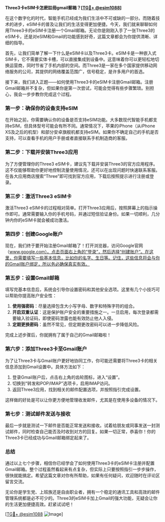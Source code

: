 **Three3卡eSIM卡怎麽註冊gmail郵箱？[[TG💪+ @esim1088](https://t.me/s/esim1088)]**

在这个数字化的时代，智能手机已经成为我们生活中不可或缺的一部分。而随着技术的进步，eSIM卡的普及让我们的生活变得更加便捷。今天，我们就来聊聊如何用Three3卡的eSIM卡注册一个Gmail邮箱。无论你是刚刚入手了一张Three3的eSIM卡，还是对eSIM和Gmail的功能感到好奇，这篇文章都会为你提供清晰、详细的指导。

首先，让我们简单了解一下什么是eSIM卡以及Three3卡。eSIM卡是一种嵌入式SIM卡，它不需要实体卡槽，可以直接集成到设备中。这意味着你可以更轻松地切换运营商，同时节省了手机内部的空间。而Three3是一家在多个国家提供移动网络服务的公司，其提供的网络覆盖范围广，信号稳定，是许多用户的首选。

接下来，我们进入正题——如何使用Three3卡的eSIM卡注册Gmail邮箱。注册Gmail邮箱并不复杂，但如果你是第一次尝试，可能会觉得有些步骤繁琐。别担心，我会一步步教你完成这个过程。

### 第一步：确保你的设备支持eSIM

在开始之前，你需要确认你的设备是否支持eSIM功能。大多数现代智能手机都支持eSIM，但具体型号可能会有所不同。通常情况下，苹果的iPhone（从iPhone XS及之后的机型）和部分安卓旗舰机都支持eSIM。如果你不确定自己的手机是否支持，可以查看手机的用户手册或者直接联系手机制造商的客服。

### 第二步：下载并安装Three3应用

为了方便管理你的Three3 eSIM卡，建议先下载并安装Three3的官方应用程序。这不仅能够帮助你更好地控制流量使用情况，还可以在出现问题时快速联系客服。在各大应用商店搜索“Three”即可找到官方应用，下载后按照提示进行注册或登录。

### 第三步：激活Three3 eSIM卡

激活Three3 eSIM卡的过程相对简单。打开Three3应用后，按照屏幕上的指示操作即可。通常需要输入你的手机号码，并通过短信验证身份。如果一切顺利，几分钟内你的eSIM卡就会被成功激活。

### 第四步：创建Google账户

现在，我们终于要开始注册Gmail邮箱了！打开浏览器，访问Google官网（www.google.com）。点击页面右上角的“登录”，然后选择“创建账户”。在这里，你需要填写一些基本信息，比如你的名字、生日等。记住，这些信息将会与你的Gmail账户绑定，所以务必确保真实有效。

### 第五步：设置Gmail邮箱

填写完基本信息后，系统会引导你设置密码和其他安全选项。这里有几个小技巧可以帮助你提高账户安全性：

1. **使用强密码**：尽量选择包含大小写字母、数字和特殊字符的组合。
2. **开启双重认证**：这是保护账户安全的重要措施之一。一旦启用，每次登录都需要输入验证码，即使密码泄露也能有效防止他人入侵。
3. **定期更换密码**：虽然不常见，但定期更改密码可以进一步降低风险。

完成上述步骤后，你就拥有了属于自己的Gmail邮箱啦！

### 第六步：添加Three3卡至Gmail账户

为了让Three3卡与Gmail账户更好地协同工作，你可能还需要将Three3卡的相关信息添加到Gmail设置中。具体方法如下：

1. 登录Gmail账户后，点击右上角的齿轮图标，进入“设置”。
2. 切换到“转发和POP/IMAP”选项卡，启用IMAP访问。
3. 返回Three3应用，找到相关的邮件配置选项，并按照指引完成设置。

这样做的好处是可以让你更方便地管理收发邮件，尤其是在使用多设备的情况下。

### 第七步：测试邮件发送与接收

最后一步就是测试一下邮件是否能正常发送和接收。试着给朋友或同事发送一封测试邮件，同时检查自己能否及时收到对方的回复。如果一切正常，恭喜你！你的Three3卡已经成功与Gmail邮箱绑定起来了。

### 总结

通过以上七个步骤，相信你已经学会了如何使用Three3卡的eSIM卡注册并配置Gmail邮箱。整个过程虽然看起来有点复杂，但实际上只要按照指引一步步操作，很快就能搞定。希望这篇文章对你有所帮助，如果有任何疑问，欢迎随时在评论区留言交流。

无论你是学生党、上班族还是自由职业者，拥有一个稳定的通讯工具和高效的邮件管理系统都是必不可少的。Three3的eSIM卡加上Gmail的强大功能，无疑会让你的生活更加便捷高效。赶紧试试吧！

[[TG💪+ @esim1088](https://t.me/s/esim1088) ![Image](https://i.postimg.cc/4NQfJmqS/Snipaste-2025-05-13-00-14-12.png)]